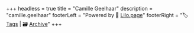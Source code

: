 +++
headless = true
title = "Camille Geelhaar"
description = "camille.geelhaar"
footerLeft = "Powered by 💜 [Lilo.page](https://www.lilo.page)"
footerRight = "🏷️ [Tags](/tags/) | 🗃️ [Archive](/posts/)"
+++
